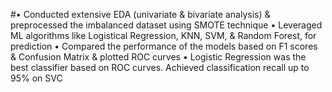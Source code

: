 #• Conducted extensive EDA (univariate & bivariate analysis) & preprocessed the imbalanced dataset using SMOTE technique
• Leveraged ML algorithms like Logistical Regression, KNN, SVM, & Random Forest, for prediction
• Compared the performance of the models based on F1 scores & Confusion Matrix & plotted ROC curves
• Logistic Regression was the best classifier based on ROC curves. Achieved classification recall up to 95% on SVC
